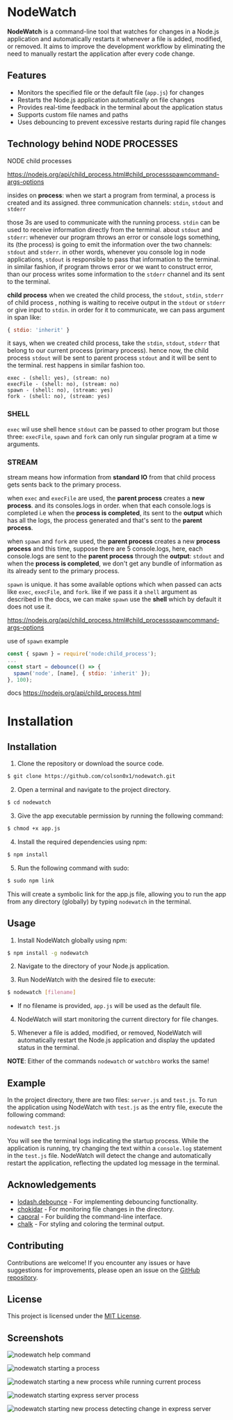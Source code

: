 # NodeWatch

**NodeWatch** is a command-line tool that watches for changes in a Node.js application and automatically restarts it whenever a file is added, modified, or removed. It aims to improve the development workflow by eliminating the need to manually restart the application after every code change.

## Features

- Monitors the specified file or the default file (`app.js`) for changes
- Restarts the Node.js application automatically on file changes
- Provides real-time feedback in the terminal about the application status
- Supports custom file names and paths
- Uses debouncing to prevent excessive restarts during rapid file changes

## Technology behind NODE PROCESSES

NODE
child processes

https://nodejs.org/api/child_process.html#child_processspawncommand-args-options

insides on **process**:
when we start a program from terminal,  a process is created and its assigned. three communication channels: `stdin`, `stdout` and `stderr`

those 3s are used to communicate with the running process. `stdin` can be used to receive information directly from the terminal. about `stdout`  and `stderr`:  whenever our program throws an error or console logs something, its (the process) is going to emit the information over the two channels: `stdout` and `stderr`. in other words, whenever you console log in node applications, `stdout` is responsible to pass that information to the terminal. in similar fashion, if program throws error or we want to construct error, than our process writes some information to the `stderr` channel and its sent to the terminal.

**child process**
when we created the child process, the `stdout`, `stdin`, `stderr` of child process , nothing is waiting to receive output in the `stdout` or `stderr` or give input to `stdin`. in order for it to communicate, we can pass argument in span like:
```js
{ stdio: 'inherit' }
```
it says, when we created child process, take the `stdin`, `stdout`, `stderr` that belong to our current process (primary process). hence now, the child process `stdout` will be sent to parent process `stdout` and it will be sent to the terminal. rest happens in similar fashion too.


```
exec - (shell: yes), (stream: no)
execFile - (shell: no), (stream: no)
spawn - (shell: no), (stream: yes)
fork - (shell: no), (stream: yes)
```

### SHELL
`exec` wil use shell hence `stdout` can be passed to other program but those three: `execFile`, `spawn` and `fork` can only run singular program at a time w arguments.

### STREAM
stream means how information from **standard IO** from that child process gets sents back to the primary process.

when `exec` and `execFile` are used, the **parent process** creates a **new process**. and its consoles.logs in order. when that each console.logs is completed i.e when the **process is completed**, its sent to the **output** which has all the logs, the process generated and that's sent to the **parent process**.

when `spawn` and `fork` are used, the **parent process** creates a new **process process** and this time, suppose there are 5 console.logs, here, each console.logs are sent to the **parent process** through the **output**: `stdout` and when the **process is completed**,  we don't get any bundle of information as its already sent to the primary process.

`spawn` is unique. it has some available options which when passed can acts like `exec`, `execFile`, and `fork`. like if we pass it a `shell` argument as described in the docs, we can make `spawn` use the **shell** which by default it does not use it.

https://nodejs.org/api/child_process.html#child_processspawncommand-args-options

use of `spawn` example

```js
const { spawn } = require('node:child_process');
...
const start = debounce(() => {
  spawn('node', [name], { stdio: 'inherit' });
}, 100);
```

docs
https://nodejs.org/api/child_process.html


# Installation

## Installation

1. Clone the repository or download the source code.

```bash
$ git clone https://github.com/colson0x1/nodewatch.git
```

2. Open a terminal and navigate to the project directory.

```bash
$ cd nodewatch
```

3. Give the app executable permission by running the following command:

```bash
$ chmod +x app.js
```

4. Install the required dependencies using npm:

```bash
$ npm install
```

5. Run the following command with sudo:

```bash
$ sudo npm link
```

This will create a symbolic link for the app.js file, allowing you to run the app from any directory (globally) by typing `nodewatch` in the terminal.

## Usage

1. Install NodeWatch globally using npm:

```bash
$ npm install -g nodewatch
```

2. Navigate to the directory of your Node.js application.

3. Run NodeWatch with the desired file to execute:

```bash
$ nodewatch [filename]
```

- If no filename is provided, `app.js` will be used as the default file.

4. NodeWatch will start monitoring the current directory for file changes.

5. Whenever a file is added, modified, or removed, NodeWatch will automatically restart the Node.js application and display the updated status in the terminal.

**NOTE**: Either of the commands `nodewatch` or `watchbro` works the same!

## Example

In the project directory, there are two files: `server.js` and `test.js`. To run the application using NodeWatch with `test.js` as the entry file, execute the following command:

```bash
nodewatch test.js
```

You will see the terminal logs indicating the startup process. While the application is running, try changing the text within a `console.log` statement in the `test.js` file. NodeWatch will detect the change and automatically restart the application, reflecting the updated log message in the terminal.

## Acknowledgements

- [lodash.debounce](https://www.npmjs.com/package/lodash.debounce) - For implementing debouncing functionality.
- [chokidar](https://www.npmjs.com/package/chokidar) - For monitoring file changes in the directory.
- [caporal](https://www.npmjs.com/package/caporal) - For building the command-line interface.
- [chalk](https://www.npmjs.com/package/chalk) - For styling and coloring the terminal output.

## Contributing

Contributions are welcome! If you encounter any issues or have suggestions for improvements, please open an issue on the [GitHub repository](https://github.com/your-username/nodewatch).

## License

This project is licensed under the [MIT License](LICENSE).

## Screenshots 

![nodewatch help command](https://i.imgur.com/RmdKWN0.png)

![nodewatch starting a process](https://i.imgur.com/a2zljI5.png)

![nodewatch starting a new process while running current process](https://i.imgur.com/QUeJo3g.png)

![nodewatch starting express server process](https://i.imgur.com/1kNizWG.png)

![nodewatch starting new process detecting change in express server](https://i.imgur.com/wZfUcIr.png)
